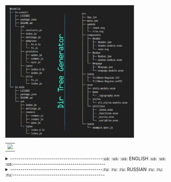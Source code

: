   <img src="readme_md/example.png" alt="Alt Text" width="80%">

  <table align="center">
    <!-- <tr>
        <td rowspan="2">
            <a href="https://github.com/FFmpeg/FFmpeg">
                <img src=https://raw.githubusercontent.com/Brendan8c/FFMPEG_BAT/master/img/FFmpeg.svg width="70px" style="margin-top:-50px">
            </a>
        </td>
        <td colspan="2">
            <a href="https://ko-fi.com/brendan8c">
                <img src="https://www.ko-fi.com/img/githubbutton_sm.svg" width="226px">
            </a>
        </td>
    </tr> -->
    <tr>
        <!-- <td>
            <a href="https://www.paypal.com/paypalme/artemguskov/5usd">
                <img src="https://raw.githubusercontent.com/Brendan8c/FFMPEG_BAT/master/img/PayPal.svg" width="100px">
            </a>
        </td> -->
        <td>
            <a href="https://img.shields.io/github/license/brendan8c/Dir_Tree_Generator">
                <img src="https://img.shields.io/badge/License-MIT-green.svg" width="100px">
            </a>
        </td>
    </tr>
</table>

<details>
    <summary>---------------------------------------------:us: :us: :us: ENGLISH :us: :us: :us:---------------------------------------------</summary>
    <br />

## Visual directory and file structure generator.
#### This program creates a visual file system directory by displaying files and folders in a hierarchical tree structure.

#### How to use:
- Just copy your directory path and paste it in the app **[Dir Tree Generator.exe](https://github.com/brendan8c/Dir_Tree_Generator/releases)**
- Please note that initially the application was told to ignore such directories as: **.git**, **.vscode**, **node_modules** and will also ignore all files and subdirectories within those folders. You have the ability to add or remove directories.
- Also you can use file instead of application **fast_DirTreeGenerator.bat**.
  In order to add or remove a directory, you will need to edit the file **fast_DirTreeGenerator.py** variable value `IGNORED_FOLDERS = ['.git', '.vscode', 'node_modules']`.
<p align="left">
  <img src="readme_md/001.gif" alt="Alt Text" width="100%">
</p>

- If you want to build the project yourself, use these keys.  
For Linux: `pyinstaller --onefile --windowed --icon=app.png DirTreeGenerator.py`  
For macOS: `pyinstaller --onefile --windowed --icon=app.icns DirTreeGenerator.py`  
For Windows: `pyinstaller --onefile --windowed --icon=app.ico DirTreeGenerator.py`  


- Install required dependencies:  
`pip install pyinstaller`, `pip instal pyqt5`, `pip install pyqt5-tools`  


- In order to add your font, you need to convert it to base64 format, for this, in the file **Font_base64.py** edit this line `font_file = "TiltNeon-Regular.ttf"` by changing the value of the variable to the name of your font., Run this file, after which it will create a text file **Font_base64.txt** which will contain the encoding you need., then in the file **DirTreeGenerator\.py** change the value of the variable `base64_font = 'your_base64_here'` to your base64 characters.  


- If you have any suggestions or questions, you can ask them in this repository! :speech_balloon:  
- Please contribute to this project! :wink:  

</details>

<details>
    <summary>---------------------------------------------:ru: :ru: :ru: RUSSIAN :ru: :ru: :ru:---------------------------------------------</summary>
    <br />

## Генератор визуальной структуры каталогов и файлов.
#### Эта программа создает визуальный каталог файловой системы, отображая файлы и папки в виде иерархической древовидной структуры.

#### Как использовать:
- Просто скопируйте ваш путь к каталогу и вставьте его в приложении **[Dir Tree Generator.exe](https://github.com/brendan8c/Dir_Tree_Generator/releases)**
- Обратите внимание изначально в приложении указано игнорировать такие каталоги как: **.git**, **.vscode**, **node_modules** а также будут проигнорированы все файлы и подкаталоги внутри этих папок. У вас есть возможность добавлять или удалять каталоги.
- Также вы можете использовать вместо приложения файл **fast_DirTreeGenerator.bat**.
  Для того чтобы добавить или удалить каталог, вам нужно будет отредактировать в файле **fast_DirTreeGenerator.py** значение переменной `IGNORED_FOLDERS = ['.git', '.vscode', 'node_modules']`.
<p align="left">
  <img src="readme_md/001.gif" alt="Alt Text" width="100%">
</p>

- Если вы хотите сами собрать проект используйте эти ключи.  
For Linux: `pyinstaller --onefile --windowed --icon=app.png DirTreeGenerator.py`  
For macOS: `pyinstaller --onefile --windowed --icon=app.icns DirTreeGenerator.py`  
For Windows: `pyinstaller --onefile --windowed --icon=app.ico DirTreeGenerator.py`  


- Установите необходимые зависимости:  
`pip install pyinstaller`, `pip instal pyqt5`, `pip install pyqt5-tools`  


- Для того чтобы добавить свой шрифт, вам нужно преобразовать его в формат base64, для этого в файле **Font_base64.py** отредактируйте эту строку `font_file = "TiltNeon-Regular.ttf"` изменив значение переменной на название вашего шрифта., Запустите данный файл, после чего он создаст текстовый файл **Font_base64.txt** который будет содержать нужную вам кодировку., Затем в файле **DirTreeGenerator\.py** измените значение переменной `base64_font = 'your_base64_here'` на ваши символы base64.  


- Если у вас есть какие-то предложения или вопросы вы можете их задать в этом репозитории! :speech_balloon:  
- Делайте свой вклад в этот проект! :wink:  

</details>

